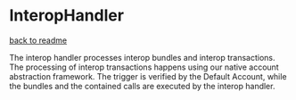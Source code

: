 # InteropHandler
[back to readme](../README.md)

The interop handler processes interop bundles and interop transactions. The processing of interop transactions happens using our native account abstraction framework. The trigger is verified by the Default Account, while the bundles and the contained calls are executed by the interop handler. 